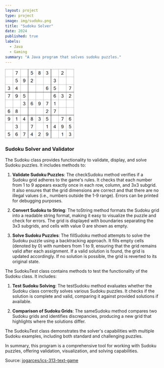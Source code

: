 ```yaml
---
layout: project
type: project
image: img/sudoku.png
title: "Sudoku Solver"
date: 2024
published: true
labels:
  - Java
  - Gaming
summary: "A Java program that solves sudoku puzzles."
---
```


<img class="img-fluid" src="../img/sudoku.png">

### Sudoku Solver and Validator

The Sudoku class provides functionality to validate, display, and solve Sudoku puzzles. It includes methods to:

1. **Validate Sudoku Puzzles**: The checkSudoku method verifies if a Sudoku grid adheres to the game's rules. It checks that each number from 1 to 9 appears exactly once in each row, column, and 3x3 subgrid. It also ensures that the grid dimensions are correct and that there are no illegal values (i.e., numbers outside the 1-9 range). Errors can be printed for debugging purposes.

2. **Convert Sudoku to String**: The toString method formats the Sudoku grid into a readable string format, making it easy to visualize the puzzle and check for errors. The grid is displayed with boundaries separating the 3x3 subgrids, and cells with value 0 are shown as empty.

3. **Solve Sudoku Puzzles**: The fillSudoku method attempts to solve the Sudoku puzzle using a backtracking approach. It fills empty cells (denoted by 0) with numbers from 1 to 9, ensuring that the grid remains valid after each assignment. If a valid solution is found, the grid is updated accordingly. If no solution is possible, the grid is reverted to its original state.

The SudokuTest class contains methods to test the functionality of the Sudoku class. It includes:

1. **Test Sudoku Solving**: The testSudoku method evaluates whether the Sudoku class correctly solves various Sudoku puzzles. It checks if the solution is complete and valid, comparing it against provided solutions if available.

2. **Comparison of Sudoku Grids**: The sameSudoku method compares two Sudoku grids and identifies discrepancies, producing a new grid that highlights where the solutions differ.

The SudokuTest class demonstrates the solver's capabilities with multiple Sudoku examples, including both standard and challenging puzzles.

In summary, this program is a comprehensive tool for working with Sudoku puzzles, offering validation, visualization, and solving capabilities.

Source: <a href="https://github.com/jogarces/ics-313-text-game"><i class="large github icon "></i>jogarces/ics-313-text-game</a>
